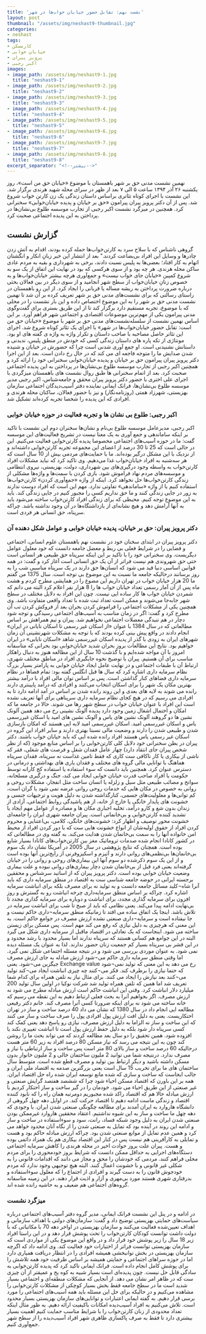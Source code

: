 ```yaml
---
title: 'نشست نهم: تقابل حضور خیابان خواب‌ها در شهر'
layout: post
thumbnail: "/assets/img/neshast9-thumbnail.jpg"
categories:
- neshast
tags:
- کارمسکن
- خیابان خوابی
- پرویز پیران
- اکبر رجبی
images:
- image_path: /assets/img/neshast9-1.jpg
  title: "neshast9-1"
- image_path: /assets/img/neshast9-2.jpg
  title: "neshast9-2"
- image_path: /assets/img/neshast9-3.jpg
  title: "neshast9-3"
- image_path: /assets/img/neshast9-4.jpg
  title: "neshast9-4"
- image_path: /assets/img/neshast9-5.jpg
  title: "neshast9-5"
- image_path: /assets/img/neshast9-6.jpg
  title: "neshast9-6"
- image_path: /assets/img/neshast9-7.jpg
  title: "neshast9-7"
- image_path: /assets/img/neshast9-8.jpg
  title: "neshast9-8"
excerpt_separator: "<!--بیشتر-->"
---
```

نهمین نشست مدنی حق بر شهر باهمستان با موضوع «خیابان حق من است»، روز یکشنبه ۲۶ آذر ۱۳۹۴ ساعت ۵ الی ۷ بعد از ظهر در سرای محله شهید هرندی برگزار شد. این نشست با اجرای کوتاه تئاتری براساس داستان زندگی یک زن کارتن خواب شروع شد. پس از آن دکتر پرویز پیران پیرامون «حق بر خیابان و پدیده خیابان‌خوابی» سخنرانی کرد. همچنین در میزگرد نشست اکبر رجبی از تجارب موسسه طلوع بی‌نشان‌ها در پرداختن به این پدیده اجتماعی صحبت کرد.
<!--بیشتر-->
## گزارش نشست
گروهی ناشناس که با سلاح سرد به کارتن‌خواب‌ها حمله کرده بودند، اقدام به آتش زدن چادرها و وسایل این افراد بی‌بضاعت کردند." بعد از انتشار این خبر زبانِ انکار و انگشتان اتهام به کار افتاد؛ بعضی‌ها به پلیس نسبت دادند، برخی به شهرداری و بقیه به مردم عادی ساکن محله هرندی. هر چه بود و از سوی هرکسی که بود در نهایت این اتفاق از یک سو به شروع کمپین «خیابان جای خواب نیست» و جمع‌آوری هرچه بیشتر خیابان‌خواب‌ها و به خصوص زنانِ خیابان‌خواب از سطح شهر انجامید‌ و از سوی دیگر در بین فعالان بحثی درباره ضرورت پرداختن به ریشه مساله یا قربانی را ایجاد کرد. از این رو باهمستان در راستای رسالتی که برای نشست‌های مدنی حق بر شهر تعریف کرده بر آن شد تا نهمین نشست مدنی حق بر شهر را به این موضوع اختصاص داده و این بار نشست را در محلی که با موضوع، تجربه مستقیم دارد برگزار کند تا از این طریق بستری برای گفت‌و‌گوی مدنی پیرامون یکی از مهم‌ترین موضوعات اقتصادی و اجتماعی شهر فراهم آورد. بر این اساس نهمین نشست از سلسله‌نشست‌های مدنی حق بر شهر با موضوع «خیابان حق من است: تقابل حضور خیابان‌خواب‌ها در شهر» با اجرای یک تئاتر کوتاه شروع شد. اجرای این تئاتر حاصل مصاحبه با صاحب داستان و تکرار واژه به واژه ی گفته های او بود. مونتاژی از تکه پاره های داستان زندگی کسی که خودش در منطق پلیس، ندیدنی و داستانش نشنیدنی است. او جمع آوری شدنی است چرا که حضورش در خیابان و شنیده شدن صدایش ما را متوجه فاجعه ای می کند که در حال رخ دادن است. بعد از این اجرا دکتر پرویز پیران پیرامون حق بر خیابان و پدیده خیابان‌خوابی سخنرانی خود را ارائه کرد و همچنین اکبر رجبی از تجارب موسسه طلوع بی‌نشان‌ها در پرداختن به این پدیده اجتماعی صحبت کرد. بعد از اتمام سخنرانی ها طبق روال نشست های باهمستان میزگردی با اجرای علی اختری با حضور دکتر پرویز پیران محقق و جامعه‌شناس، اکبر رجبی مدیر موسسه طلوع بی‌نشان‌ها، فرانک ایمانی نماینده دفتر آسیب‌دیدگان اجتماعی سازمان بهزیستی، شهرزاد همتی (روزنامه‌نگار) و نیز با حضور فعالان، ساکنان محله هرندی‌ و افرادی که این پدیده را شخصا تجربه کرده‌اند تشکیل شد.
### اکبر رجبی: طلوع بی نشان ها و تجربه فعالیت در حوزه خیابان خوابی
اکبر رجبی، مدیرعامل موسسه طلوع بی‌نام و نشان‌ها سخنران دوم این نشست با تاکید بر اینکه ساماندهی و جمع آوری به یک معنا نیست در تشریح فعالیت‌های این موسسه گفت: ما در حوزه آسیب‌های اجتماعی مخصوصا پدیده کارتن‌خوابی فعالیت می‌کنیم. این در حالی است که 25 تا 30 درصد از اعضای این مجموعه تجربه کارتن‌خوابی داشته‌اند و از نزدیک با این مشکل درگیر بوده‌اند. ما با حمایت‌های مردمی بیش از 10 سال است که هر سه‌شنبه به افراد خیابان‌خواب غذا می‌دهیم. وی تاکید کرد که نباید مشکلات افراد کارتن‌خواب به واسطه وجود درگیری‌های بین شهرداری، دولت، بهزیستی، نیروی انتظامی و موسسه‌های مردم نهاد فراموش شود. بازی کردن با سمت‌ها و واژه‌ها مشکلی از زندگی کارتن‌خواب‌ها حل نخواهد کرد. اینکه از واژه «جمع‌آوری کردن» کارتن‌خواب‌ها استفاده کنیم یا از واژه «ساماندهی» تفاوتی ندارد. مهم این است که افراد دوست ندارند به زور در جایی زندگی کنند و ما حق نداریم کسی را مجبور کنیم‌ در جایی زندگی کند. باید به این موضوع توجه کنیم. محیطی که برای زندگی افراد کارتن‌خواب ساخته می‌شود باید به آنها آرامش دهد و هیچ نشانه‌ای از بازداشتگاه‌ها در آن وجود نداشته باشد. چراکه سرپناه، حق انسانی هر فردی است.
### دکتر پرویز پیران: حق بر خیابان، پدیده خیابان خوابی و عوامل شکل دهنده آن
دکتر پرویز پیران در ابتدای سخنان خود در نشست نهم باهمستان علوم انسانی، اجتماعی و فضایی را در شرایط فعلی بی ربط و معضل جامعه دانست که خود معلول عوامل دیگریست. وی سخنرانی خود را با تاکید بر این اینکه سرپناه حق طبیعی هر انسانی است حتی حق شهروندی هم نیست فراتر از آن یک حق انسانی است آغاز کرد و گفت: در همه قوانین اساسی دنیا قید می شود که انسان‌ها حق دارند در یک سرپناه مناسبی شب را به روز برسانند‌ درحالیکه جامعه ما نسبت به این موضوع بی توجه است. سال 1375‌ من گفتم ما 20 هزار خیابان خواب در تهران داریم این مضوع را در همایشی مطرح کردم و هشت ماه پس از آن آمار رسمی تعداد خیابان خواب ها را 8 هزار نفر اعلام کرد البته می دانم که شمردن خیابان خواب ها کار ساده ایی نیست. چون این افراد به دلایل مختلف در سطح شهر جا‌به‌جا می‌شوند و ممکن است تعداد ثبت شده با تعداد واقعی متفاوت باشد. وی همچنین یکی از مشکلات اجتماعی را فراموش کردن بحران بعد از فروکش کردن تب آن مطرح کرد و گفت: اگر در زمان مناسب به آسیب‌های اجتماعی رسیدگی و توجه شود دچار در هم تنیدگی معضلات اجتماعی نخواهیم شد. پیران و تیم همراهش بر اساس مطالعاتی که در سال 1384 با عنوان «از اسکان غیر رسمی تا اسکان نایانی در ایران» انجام دادند در واقع پیش بینی کرده بودند که با توجه به مشکلات شهرنشینی آن زمان شهرهای ایران به زودی با گذر از پدیده اسکان غیر‌رسمی شاهد «اسکان نایابی» در ایران خواهیم بود.‌ نتایج این مطالعات بروز بحران شدید خیابان‌خوابی بود بحرانی که متاسفانه امروز با آن مواجه شده‌ایم و با گذشت 10 سال از این مطالعه هنوز به دنبال راهکار مناسب برای آن هستیم. پیران با توضیح نحوه جایگیری افراد در مناطق مختلف شهری، ارتباط آن با طبقات اجتماعی و در نهایت عامل ایجاد خیابان خوابی به پارامتر بسیار بزرگ نظام سرمایه داری اشاره کرد که سال ها قبل انگلس گفته بود: تمام فضاها در نظام سرمایه داری فضاهای کنار گذاشتن است. پس بر اساس توان مالی افراد با درآمد بیشتر بهترین مکان یک شهر را برای اسکان انتخاب می‌کنند و افرادی که درآمد پایینتری دارند رانده می شوند به لایه های بعدی و این روند رانده شدن بر اساس در آمد ادامه دارد تا به افرادی می رسیم که در هیچ کجای نظام سرمایه داری سرپناهی برای آنها تعریف نشده است این افراد با عنوان خیابان خواب در سطح شهر رها می شوند. حالا در جامعه ما که امکان و احتمال اشغال زمین وجود دارد پدیده آلونک نشینی رخ می دهد همین آلونک نشین ها دو گروهند آلونک نشین های یاس و آلونک نشین های امید یا اسکان غیر‌رسمی یاس و اسکان غیر‌رسمی امید. اسکان غیر‌رسمی امید لایه ایی هستند که امکان بازسازی شدن و طبیعی شدن را دارند و وضعیت مالی نسبتا بهتری دارند و سایر افراد این گروه در اسکان غیر رسمی یاس هستند افراد رانده شده ایی که باید خیابان خواب باشند. دکتر پیران در بطن سخنرانی خود دلایل کلی کارتن‌خوابی را بر اساس منابع موجود (که از نظر شخص پیران جای انتقاد دارد) چهار عامل فقدان شغل و فرصت های شغلی، فقر که ناشی از بیکاری یا کار ناکافی ست کاری که فقط تامین غذاست نه سرپناه، فقدان سرپناه هماهنگ با توانایی مالی گروه های مختلف و فقدان یاری های بهداشتی و درمانی در دسترس عنوان کرد. همچنین باید دانست که سوء استفاده یا استفاده کج کارانه توسط حکومت یا افراد صاحب قدرت خیابان خوابی ایجاد می کند، جنگ و درگیری مسلحانه، سوانح و مصائب طبیعی مثل سیل و زلزله یا انسان ساخت مثل انفجار، مشکلات روحی و روانی به خصوص در مکان هایی که خدمات روحی روانی عرضه نمی شود یا گران است، کم توانی‌ها و معلولیت‌های جسمی، کنارگذاشته شدن به دلیل هویت و ترجیهات جنسی و خشونت های پایدار خانگی یا خارج از خانه، از هم پاشیدگی روابط اجتماعی، آزادی از زندان بدون شغ و کارو درآمد، تخلیه اجباری مکان ها و مصادره از عوامل مهم ایجاد یا تشدید کننده کارتن‌خوابی و بی‌خانمانی است. پیران جامعه شهری ایران را جامعه‌ای خشونت محور توصیف و اظهار کرد: خشونت‌های خانگی، کلامی، بی‌اعتنایی و محروم کردن افراد از حقوق اولیه‌شان از انواع خشونت هایی ست که با دور کردن افراد از محیط امن خانواده آنها را به سمت بی‌خانمان شدن هدایت می‌کند. به گفته وی در مطالعاتی که در کشور کانادا انجام شده صدمات تروماتیک مغز بین کارتن‌خواب‌های کانادا بسیار شایع بوده است. همچنان که نتایج پژوهشی در سال 2005 در آمریکا نشان داد یک سوم بی‌خانمان‌ها بی‌نظمی‌های روانی دارند و آتیزم و اسکیزوفرنی از رایج‌ترین آنها بوده است و از این یک سوم ذکرشده دو سوم آنها این بیماری‌های روحی و روانی را در خیابان گرفته‌اند یعنی فرد قبل از بی‌خانمان شدن دچار بیماری‌های روانی نبوده و علت بیماری وضعیت خیابان خوابی بوده است. دکتر پرویز پیران که از اساتید سرشناس و محققین برجسته ایرانی در حوضه جامعه شناسی ست به اقتصاد در منطق سرمایه داری که باید آنرا شاه¬کلید مسائل جامعه دانست و به تولید نه برای مصرف بلکه برای انباشت سرمایه اشاره کرد. چراکه بر اساس منطق سرمایه‌داری چرخه انباشت رو به گسترش و روز افزون برای سرمایه گذاری مجدد، برای انباشت و دوباره برای سرمایه گذاری مجدد تا بی‌نهایت ادامه پیدا می‌کند. یعنی نظامی که باید از صبح تا شب برای انباشت سرمایه در تلاش باشد. اینجا یک اتفاق ساده می افتد تا زمانیکه منطق سرمایه¬داری حاکم نیست و جا نیفتاده است و سرمایه¬داری صنعتی نشده ارزش مصرف در جوامع حاکم است. به این معنی که هرچیزی به دلیل نیازی که رفع می کند مهم است. پس مسکن برای زیستن ساخته می شود. اینجاست که یک تعادلی در اقتصاد ماقبل از سرمایه داری شکل می گیرد البته در این جوامع هم کسانی هستند که سرپناه ندارند اما بسیار محدود با رشد محدود و در این قشر بی سرپناه بسیار کم جمعیت زنان حضور ندارند. لذا به عنوان یک مسئله دیده نمی شود. به عنوان موردی بررسی می شود و در نتیجه مسئله اجتماعی شکل نمی گیرد. اما وقتی منطق سرمایه داری حاکم می¬شود ارزش مبادله به جای ارزش مصرف جیگزین می¬شود. یعنی Exchange value رخ می دهد به این معنی که تولید نمی¬شود که حتما نیازی را برطرف کند. فکر می¬کنند چه چیزی انباشت ایجاد می¬کند تولید می¬کنند بعد نیازش را ایجاد می کنند. برای مثال نیاز به تلفن همراه برای کدام شما تعریف شد اما همین که تلفن همراه تولید شد شرکت نوکیا در اولین سال تولید 200 میلیارد دلار انباشت کرد. وقتی این انباشت حاکم است ارزش مبادله مطرح می شود نه ارزش مصرف. اگر بخواهیم آنرا به بحث فعلی ارتباط دهیم به این نقطه می رسیم که خانه ساخته می شود نه برای اینکه ضرورتا کسی آنرا مصرف کند. خانم دکتر رفیعی مطالعه ایی انجام داد در سال 1380 که نشان می داد 40 درصد ساخت و ساز در تهران احتکاریست. یعنی به دلیل افت ارزش پول افرادی پول را صرف ساخت و ساز می کنند که این ساخت و ساز نه الزاما به دلیل ارزش مصرف، نیازی رو پاسخ دهد یعنی کمک کند کسی سرپناه دار شود بلکه به دلیل حفظ ارزش پول است تا انباشت تغییری نکند یا افزوده شود. همین تحقیق را دو سال بعد مطالعه کردند که می تواند بحث ما را روشن کند چون به این نتیجه می رسد که نیاز مسکن 80 درصد افراد به زیر 60 متر هست درحالیکه 60 درصد ساخت و ساز بالای 80 متر است پس ساخت و ساز ارتباطی با نیاز و مصرف ندارد. درنتیجه شما می توانید 2 ملیون ساختمان خالی و 2 ملیون خانوار بدون مسکن داشته باشید و دیگر ارتباط بین تولید و مصرف قطع شده است. متوسط سال ساختمان های ما برای تخریب 15 سال است یعنی بزرگترین صدمه به اقتصاد ملی ایران و جالب ایجاست که ساخت و سازی که شده مانع توسعه ایران شده راه حل اقتصاد ایران. همه بر این باورن که اقتصاد مسکن احیاء شود چرا که ششصد هفتصد گرایش صنعتی و غیر صنعتی از این طریق احیاء می شود. خودمان را در گیر ساخت و ساز احتکار کردیم با ارزش مبادله حالا هم که اقتصاد راکد شده مجبوریم دومرتبه همان راه را که نابود کننده اقتصاد و زندگی ماست ادامه دهیم تا اقتصاد حرکت کند. در اوایل دهه چهل گروهی از دانشگاه هاروارد به ایران آمدند برای مطالعه چگونگی صنعتی شدن ایران. با وجودی که دهه چهل ما ساخت و ساز به این شیوه نداشتیم. اعتقاد محققین هاروارد غیرممکن بودن صنعتی شدن ایران به دلیل وجود شبکه فساد، رانت، سود و سوءاستفاده در ساخت و ساز و ادامه این روند در آینده بود که تمایل به صنعتی شدن را از نگاه آنان محدود خواهد می کرد و همین عدم تمایل از موانع صنعتی شدن بود. چراکه ارزش مبادله حاکم بود و هست و تمایلی به کارآفرینی هم نیست پس در کنار این اقتصاد بیکاری هم یک همزاد دائمی بوده و هست. پیران علت بروز حوادث اخیر در محله هرندی را کاهش سرمایه اجتماعی دستگاه‌های اجرایی به حداقل ممکن دانست که شرایط بروز خودمحوری را برای مردم محلی فراهم کنند. مردمی که خودشان را محق و مجاز می دانند که اقدامات قانونی را به شکلی غیر قانونی و با خشونت اعمال کنند. البته هیچ توجیهی وجود ندارد که مردم خودجوش قانون را به دست گیرند و افرادی از اجتماع را که معلول سوءاستفاده و بدرفتاری شهری هستند مورد بی‌مهری و آزار و اذیت قرار دهند. در این زمینه متاسفانه گروه‌های اجتماعی هم ضعیف و به حاشیه رانده شده اند.
### میزگرد نشست
در ادامه و در پنل این نشست فرانک ایمانی، مدیر گروه دفتر آسیب‌های اجتماعی در‌باره سیاست‌های حمایتی بهزیستی توضیح داد و گفت: سازمان‌های دولتی با اهداف سازمانی و اهداف تعیین‌شده فعالیت می‌کنند و سازمان بهزیستی در اواخر دهه 70 با مکاتباتی که با دولت داشت توانست کودکان کارتن‌خواب را تحت پوشش قرار دهد و در این راستا افراد زیر 18 سال را زیر پوشش خود قرار داد و در واقع این موضوع یکی از مواردی است که سازمان بهزیستی توانست فراتر از اختیارات خود فعالیت کند. وی ادامه داد که اگرچه سازمان بهزیستی در بخش توانبخشی همیشه افرادی را در انتظار دریافت همیاری دارد اما در حوزه سراهای اجتماعی و حمایتی همیشه بر اساس ظرفیت خود همه تلاشش را برای پوشش کامل انجام داده است. فرانک ایمانی تاکید کرد که پدیده کارتن‌خوابی به سادگی قابل حل نیست. چون پدیده‌ای است بسیار شبیه به کوه یخ و عمیقتر از آن چیزی ست که در ظاهر امر نشان می دهد. از آنجایی که مشکلات منطقه‌ای و اجتماعی بسیار شدید است ما در سطح جامعه فقط بخش بسیار کوچکی از مشکلات کارتن‌خوابی را مشاهده می‌کنیم و در حالیکه برای حل این مسئله باید همه آسیب‌های اجتماعی را مورد برسی قرار دهیم. به گفته ایمانی اعتبارات و توانایی‌های سازمان بهزیستی بسیار محدود است. تلاش می‌کنیم به افراد آسیب‌دیده امکانات باکیفیت ارائه دهیم. به طور مثال اینکه تعداد محدودی از زنان کارتن‌خواب را با شرایط مناسب حمایت کنیم اهمیت بسیار بیشتری دارد تا فقط به صرف پاکسازی ظاهری شهر افراد آسیب‌دیده را از سطح شهر جمع‌آوری کنیم. 